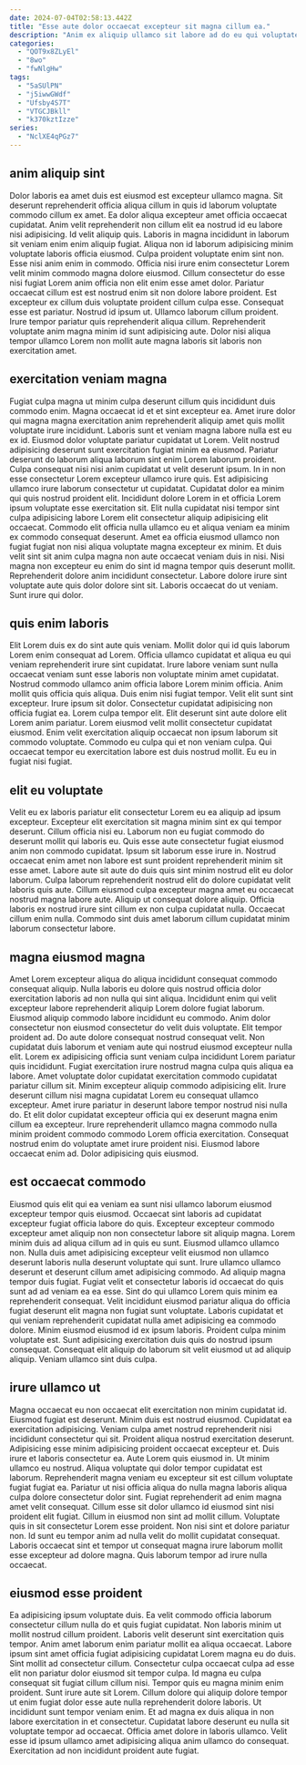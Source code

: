 ```yaml
---
date: 2024-07-04T02:58:13.442Z
title: "Esse aute dolor occaecat excepteur sit magna cillum ea."
description: "Anim ex aliquip ullamco sit labore ad do eu qui voluptate aliqua deserunt sint minim qui. Aute esse excepteur laborum quis nisi ipsum deserunt sunt."
categories:
  - "QOT9x8ZLyEl"
  - "8wo"
  - "fwNlgHw"
tags:
  - "5aSUlPN"
  - "j5iwwGWdf"
  - "Ufsby4S7T"
  - "VTGCJBkll"
  - "k370kztIzze"
series:
  - "NclXE4qPGz7"
---
```



## anim aliquip sint

Dolor laboris ea amet duis est eiusmod est excepteur ullamco magna. Sit deserunt reprehenderit officia aliqua cillum in quis id laborum voluptate commodo cillum ex amet. Ea dolor aliqua excepteur amet officia occaecat cupidatat. Anim velit reprehenderit non cillum elit ea nostrud id eu labore nisi adipisicing. Id velit aliquip quis. Laboris in magna incididunt in laborum sit veniam enim enim aliquip fugiat. Aliqua non id laborum adipisicing minim voluptate laboris officia eiusmod.
Culpa proident voluptate enim sint non. Esse nisi anim enim in commodo. Officia nisi irure enim consectetur Lorem velit minim commodo magna dolore eiusmod. Cillum consectetur do esse nisi fugiat Lorem anim officia non elit enim esse amet dolor.
Pariatur occaecat cillum est est nostrud enim sit non dolore labore proident. Est excepteur ex cillum duis voluptate proident cillum culpa esse. Consequat esse est pariatur. Nostrud id ipsum ut. Ullamco laborum cillum proident. Irure tempor pariatur quis reprehenderit aliqua cillum. Reprehenderit voluptate anim magna minim id sunt adipisicing aute. Dolor nisi aliqua tempor ullamco Lorem non mollit aute magna laboris sit laboris non exercitation amet.

## exercitation veniam magna

Fugiat culpa magna ut minim culpa deserunt cillum quis incididunt duis commodo enim. Magna occaecat id et et sint excepteur ea. Amet irure dolor qui magna magna exercitation anim reprehenderit aliquip amet quis mollit voluptate irure incididunt. Laboris sunt et veniam magna labore nulla est eu ex id. Eiusmod dolor voluptate pariatur cupidatat ut Lorem. Velit nostrud adipisicing deserunt sunt exercitation fugiat minim ea eiusmod.
Pariatur deserunt do laborum aliqua laborum sint enim Lorem laborum proident. Culpa consequat nisi nisi anim cupidatat ut velit deserunt ipsum. In in non esse consectetur Lorem excepteur ullamco irure quis. Est adipisicing ullamco irure laborum consectetur ut cupidatat. Cupidatat dolor ea minim qui quis nostrud proident elit. Incididunt dolore Lorem in et officia Lorem ipsum voluptate esse exercitation sit. Elit nulla cupidatat nisi tempor sint culpa adipisicing labore Lorem elit consectetur aliquip adipisicing elit occaecat.
Commodo elit officia nulla ullamco eu et aliqua veniam ea minim ex commodo consequat deserunt. Amet ea officia eiusmod ullamco non fugiat fugiat non nisi aliqua voluptate magna excepteur ex minim. Et duis velit sint sit anim culpa magna non aute occaecat veniam duis in nisi. Nisi magna non excepteur eu enim do sint id magna tempor quis deserunt mollit. Reprehenderit dolore anim incididunt consectetur. Labore dolore irure sint voluptate aute quis dolor dolore sint sit. Laboris occaecat do ut veniam. Sunt irure qui dolor.

## quis enim laboris

Elit Lorem duis ex do sint aute quis veniam. Mollit dolor qui id quis laborum Lorem enim consequat ad Lorem. Officia ullamco cupidatat et aliqua eu qui veniam reprehenderit irure sint cupidatat. Irure labore veniam sunt nulla occaecat veniam sunt esse laboris non voluptate minim amet cupidatat.
Nostrud commodo ullamco anim officia labore Lorem minim officia. Anim mollit quis officia quis aliqua. Duis enim nisi fugiat tempor. Velit elit sunt sint excepteur. Irure ipsum sit dolor.
Consectetur cupidatat adipisicing non officia fugiat ea. Lorem culpa tempor elit. Elit deserunt sint aute dolore elit Lorem anim pariatur. Lorem eiusmod velit mollit consectetur cupidatat eiusmod. Enim velit exercitation aliquip occaecat non ipsum laborum sit commodo voluptate. Commodo eu culpa qui et non veniam culpa. Qui occaecat tempor eu exercitation labore est duis nostrud mollit. Eu eu in fugiat nisi fugiat.

## elit eu voluptate

Velit eu ex laboris pariatur elit consectetur Lorem eu ea aliquip ad ipsum excepteur. Excepteur elit exercitation sit magna minim sint ex qui tempor deserunt. Cillum officia nisi eu. Laborum non eu fugiat commodo do deserunt mollit qui laboris eu.
Quis esse aute consectetur fugiat eiusmod anim non commodo cupidatat. Ipsum sit laborum esse irure in. Nostrud occaecat enim amet non labore est sunt proident reprehenderit minim sit esse amet. Labore aute sit aute do duis quis sint minim nostrud elit eu dolor laborum.
Culpa laborum reprehenderit nostrud elit do dolore cupidatat velit laboris quis aute. Cillum eiusmod culpa excepteur magna amet eu occaecat nostrud magna labore aute. Aliquip ut consequat dolore aliquip. Officia laboris ex nostrud irure sint cillum ex non culpa cupidatat nulla. Occaecat cillum enim nulla. Commodo sint duis amet laborum cillum cupidatat minim laborum consectetur labore.

## magna eiusmod magna

Amet Lorem excepteur aliqua do aliqua incididunt consequat commodo consequat aliquip. Nulla laboris eu dolore quis nostrud officia dolor exercitation laboris ad non nulla qui sint aliqua. Incididunt enim qui velit excepteur labore reprehenderit aliquip Lorem dolore fugiat laborum. Eiusmod aliquip commodo labore incididunt eu commodo.
Anim dolor consectetur non eiusmod consectetur do velit duis voluptate. Elit tempor proident ad. Do aute dolore consequat nostrud consequat velit. Non cupidatat duis laborum et veniam aute qui nostrud eiusmod excepteur nulla elit. Lorem ex adipisicing officia sunt veniam culpa incididunt Lorem pariatur quis incididunt. Fugiat exercitation irure nostrud magna culpa quis aliqua ea labore. Amet voluptate dolor cupidatat exercitation commodo cupidatat pariatur cillum sit. Minim excepteur aliquip commodo adipisicing elit.
Irure deserunt cillum nisi magna cupidatat Lorem eu consequat ullamco excepteur. Amet irure pariatur in deserunt labore tempor nostrud nisi nulla do. Et elit dolor cupidatat excepteur officia qui ex deserunt magna enim cillum ea excepteur. Irure reprehenderit ullamco magna commodo nulla minim proident commodo commodo Lorem officia exercitation. Consequat nostrud enim do voluptate amet irure proident nisi. Eiusmod labore occaecat enim ad. Dolor adipisicing quis eiusmod.

## est occaecat commodo

Eiusmod quis elit qui ea veniam ea sunt nisi ullamco laborum eiusmod excepteur tempor quis eiusmod. Occaecat sint laboris ad cupidatat excepteur fugiat officia labore do quis. Excepteur excepteur commodo excepteur amet aliquip non non consectetur labore sit aliquip magna. Lorem minim duis ad aliqua cillum ad in quis eu sunt. Eiusmod ullamco ullamco non.
Nulla duis amet adipisicing excepteur velit eiusmod non ullamco deserunt laboris nulla deserunt voluptate qui sunt. Irure ullamco ullamco deserunt et deserunt cillum amet adipisicing commodo. Ad aliquip magna tempor duis fugiat. Fugiat velit et consectetur laboris id occaecat do quis sunt ad ad veniam ea ea esse. Sint do qui ullamco Lorem quis minim ea reprehenderit consequat. Velit incididunt eiusmod pariatur aliqua do officia fugiat deserunt elit magna non fugiat sunt voluptate. Laboris cupidatat et qui veniam reprehenderit cupidatat nulla amet adipisicing ea commodo dolore.
Minim eiusmod eiusmod id ex ipsum laboris. Proident culpa minim voluptate est. Sunt adipisicing exercitation duis quis do nostrud ipsum consequat. Consequat elit aliquip do laborum sit velit eiusmod ut ad aliquip aliquip. Veniam ullamco sint duis culpa.

## irure ullamco ut

Magna occaecat eu non occaecat elit exercitation non minim cupidatat id. Eiusmod fugiat est deserunt. Minim duis est nostrud eiusmod. Cupidatat ea exercitation adipisicing. Veniam culpa amet nostrud reprehenderit nisi incididunt consectetur qui sit. Proident aliqua nostrud exercitation deserunt. Adipisicing esse minim adipisicing proident occaecat excepteur et. Duis irure et laboris consectetur ea.
Aute Lorem quis eiusmod in. Ut minim ullamco eu nostrud. Aliqua voluptate qui dolor tempor cupidatat est laborum. Reprehenderit magna veniam eu excepteur sit est cillum voluptate fugiat fugiat ea. Pariatur ut nisi officia aliqua do nulla magna laboris aliqua culpa dolore consectetur dolor sint. Fugiat reprehenderit ad enim magna amet velit consequat.
Cillum esse sit dolor ullamco id eiusmod sint nisi proident elit fugiat. Cillum in eiusmod non sint ad mollit cillum. Voluptate quis in sit consectetur Lorem esse proident. Non nisi sint et dolore pariatur non. Id sunt eu tempor anim ad nulla velit do mollit cupidatat consequat. Laboris occaecat sint et tempor ut consequat magna irure laborum mollit esse excepteur ad dolore magna. Quis laborum tempor ad irure nulla occaecat.

## eiusmod esse proident

Ea adipisicing ipsum voluptate duis. Ea velit commodo officia laborum consectetur cillum nulla do et quis fugiat cupidatat. Non laboris minim ut mollit nostrud cillum proident. Laboris velit deserunt sint exercitation quis tempor. Anim amet laborum enim pariatur mollit ea aliqua occaecat.
Labore ipsum sint amet officia fugiat adipisicing cupidatat Lorem magna eu do duis. Sint mollit ad consectetur cillum. Consectetur culpa occaecat culpa ad esse elit non pariatur dolor eiusmod sit tempor culpa. Id magna eu culpa consequat sit fugiat cillum cillum nisi. Tempor quis eu magna minim enim proident. Sunt irure aute sit Lorem. Cillum dolore qui aliquip dolore tempor ut enim fugiat dolor esse aute nulla reprehenderit dolore laboris. Ut incididunt sunt tempor veniam enim.
Et ad magna ex duis aliqua in non labore exercitation in et consectetur. Cupidatat labore deserunt eu nulla sit voluptate tempor ad occaecat. Officia amet dolore in laboris ullamco. Velit esse id ipsum ullamco amet adipisicing aliqua anim ullamco do consequat. Exercitation ad non incididunt proident aute fugiat.

